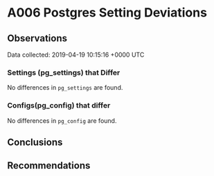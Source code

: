 # A006 Postgres Setting Deviations #

## Observations ##
Data collected: 2019-04-19 10:15:16 +0000 UTC  

### Settings (pg_settings) that Differ ###

No differences in `pg_settings` are found.

### Configs(pg_config) that differ ###

No differences in `pg_config` are found.



## Conclusions ##


## Recommendations ##

